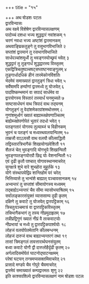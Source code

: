 +++
title = "१५"

+++
अथ षोडशः पटलः  
द्वारविन्यासः  
अथ वक्ष्ये विशेषेण द्वारविन्यासलक्षणम्  
पादोच्चं दशधा भज्य शुद्धद्वारं नवांशकम् १  
चरणं नवधा भज्य अष्टांशं द्वारमानकम्  
अथवाङ्घ्रिकतुङ्गे तु वसुभागविभाजिते २  
सप्तांशं द्वारमानं तु रसभागविभाजिते  
सार्धपञ्चांशमूर्ध्वे तु भवङ्गस्योच्छ्रयं भवेत् ३  
शुद्धद्वारं तु तुङ्गार्धं शुद्धद्वारस्य विस्तृतम्  
एकद्वित्रिचतुष्पञ्चषट्सप्ताष्टनवाङ्गुलम् ४  
तुङ्गार्धादधिकं हीनं तारमेकोनविंशतिः  
भेदमेवं समाख्यातं द्वारतुङ्गं त्रिधा भवेत् ५  
सर्वेषामपि हर्म्याणां द्वारमध्ये तु योजयेत् ६  
पादविष्कम्भमानं वा सपादं सार्धमेव वा  
द्वारयोगस्य विस्तारं तस्यार्धं घनमुच्यते ७  
साष्टसार्धघनं वाथ त्रिपादं वाथ तद्घनम्  
योगतुङ्गं तु वेदांशमेकाग्रांशमथोत्तमम् ८  
गुणांशमूर्ध्वगं ख्यातं बाह्याब्जक्षेपणाञ्चितम्  
बाह्येब्जक्षेपणोपेतं भूतारं तदधो भवेत् ९  
पतङ्गतारं योगस्य तुल्याब्जं च विहीनकम्  
भुवनं च पतङ्गं च मध्यस्थवलयान्वितम् १०  
ताम्रजौ वाऽऽयसौ वाथ वलयौ कीलवद्धितौ  
तद्विस्तारत्रिभागैकं शिखायोगप्रवेशितौ ११  
शैलजं चेत् भुवङ्गादि योगभूये शिखान्वितौ  
भुवङ्गपतङ्गयोरग्रौ छिद्र योः वेशनान्वितौ १२  
एवं दृढी कृतौ पश्चात् योगावस्थानमाचरेत्  
सुनक्षत्रे शुभे वारे शुभहोरा मुहूर्तके १३  
योगे संस्थापयेद्विप्र शान्तिहोमं परं चरेत्  
भित्तिव्यासे तु भान्वंशे बाह्यात् पञ्चावसानकम् १४  
अभ्यन्तरं तु सप्तांशं सीमायोगस्य मध्यमम्  
तद्बाह्येऽभ्यन्तरं चैव सीमा व्यासोभयाश्रितम् १५  
सर्वालङ्कारसंयुक्तं व्याससाम्य दृढी कृतम्  
दक्षिणे तु कवाटे तु योजयेत् द्वारपट्टिकाम् १६  
त्रिचतुःपञ्चमात्रं वा द्वारपट्टिकविस्तृतम्  
तत्त्रिभागैकभागं तु तस्य नीप्रमुदाहृतम् १७  
तन्नीप्रद्विगुणं ख्यातं नीप्रं वै तत्कवाटयोः  
नीप्रभायां च मध्ये तु द्वारपट्टिकपार्श्वयोः १८  
लोहजं वलयोपेतमेतानि कीलबन्धनम्  
लोहजं दारुजं वाथ बाह्याभ्यन्तरगं तथा १९  
तासां त्रिमङ्गलं तावत्तारार्थघनसंयुतम्  
बध्वा कवाटे योगौ द्वौ दारुलोहैर्दृढी कृतम् २०  
अर्गलादिसमोपेतं घाटनोद्घाटनक्षमम्  
परेषां घटयन् तन्त्रमप्यसक्तमिवाचरेत् २१  
प्रासादे मण्डपे चैव गोपुरे चैवमाचरेत्  
द्वारमेवं समाख्यातं कम्पद्वारमतः शृणु २२  
इति काश्यपशिल्पे द्वारविन्यासलक्षणं नाम षोडशः पटलः  
   
